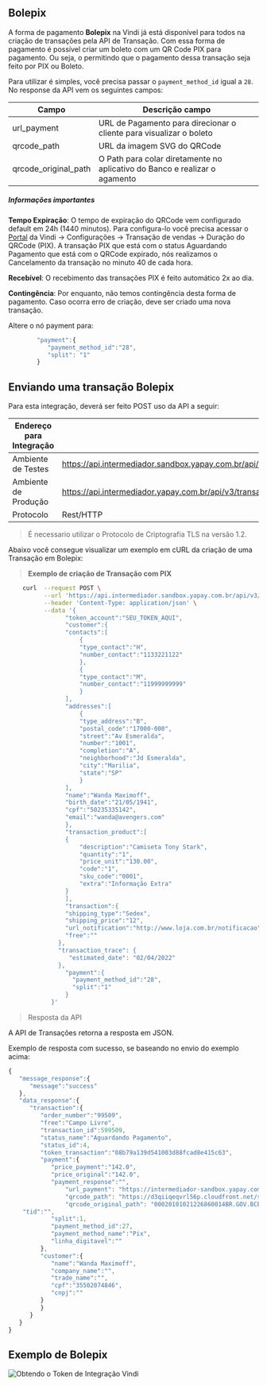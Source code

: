 ## Bolepix


A forma de pagamento **Bolepix** na Vindi já está disponível para todos na criação de transações pela API de Transação. Com essa forma de pagamento é possível criar um boleto com um QR Code PIX para pagamento. Ou seja, o permitindo que o pagamento dessa transação seja feito por PIX ou Boleto.

Para utilizar é simples, você precisa passar o `payment_method_id` igual a `28`. No response da API vem os seguintes campos:

| Campo                | Descrição campo                                                            |
|----------------------|----------------------------------------------------------------------------|
| url_payment          | URL de Pagamento para direcionar o cliente para visualizar o boleto        |
| qrcode_path          | URL da imagem SVG do QRCode                                                |
| qrcode_original_path | O Path para colar diretamente no aplicativo do Banco e realizar o agamento |



##### Informações importantes

**Tempo Expiração**: O tempo de expiração do QRCode vem configurado default em 24h (1440 minutos). Para configura-lo você precisa acessar o [Portal](https://intermediador.yapay.com.br/settings/sales) da Vindi -> Configurações -> Transação de vendas -> Duração do QRCode (PIX). A transação PIX que está com o status Aguardando Pagamento que está com o QRCode expirado, nós realizamos o Cancelamento da transação no minuto 40 de cada hora. 


**Recebível**: O recebimento das transações PIX é feito automático 2x ao dia.

**Contingência**: Por enquanto, não temos contingência desta forma de pagamento. Caso ocorra erro de criação, deve ser criado uma nova transação.


Altere o nó payment para:

```javascript
	    "payment":{  
	       "payment_method_id":"28",
	       "split": "1"
	    }
```


## Enviando uma transação Bolepix

Para esta integração, deverá ser feito <span class="post">POST</span> uso da API a seguir:

| Endereço para Integração |                                                                              |
|--------------------------|----------------------------------------------------------------------------|
| Ambiente de Testes       | https://api.intermediador.sandbox.yapay.com.br/api/v3/transactions/payment |
| Ambiente de Produção     | https://api.intermediador.yapay.com.br/api/v3/transactions/payment |
| Protocolo                | Rest/HTTP                                                                  |

> É necessario utilizar o Protocolo de Criptografia TLS na versão 1.2. 

Abaixo você consegue visualizar um exemplo em cURL da criação de uma Transação em Bolepix:

> **Exemplo de criação de Transação com PIX**

```bash
    curl  --request POST \
          --url 'https://api.intermediador.sandbox.yapay.com.br/api/v3/transactions/payment' \
          --header 'Content-Type: application/json' \
          --data '{  
                "token_account":"SEU_TOKEN_AQUI",
                "customer":{  
                "contacts":[  
                    {  
                    "type_contact":"H",
                    "number_contact":"1133221122"
                    },
                    {  
                    "type_contact":"M",
                    "number_contact":"11999999999"
                    }
                ],
                "addresses":[  
                    {  
                    "type_address":"B",
                    "postal_code":"17000-000",
                    "street":"Av Esmeralda",
                    "number":"1001",
                    "completion":"A",
                    "neighborhood":"Jd Esmeralda",
                    "city":"Marilia",
                    "state":"SP"
                    }
                ],
                "name":"Wanda Maximoff",
                "birth_date":"21/05/1941",
                "cpf":"50235335142",
                "email":"wanda@avengers.com"
                },
                "transaction_product":[  
                {  
                    "description":"Camiseta Tony Stark",
                    "quantity":"1",
                    "price_unit":"130.00",
                    "code":"1",
                    "sku_code":"0001",
                    "extra":"Informação Extra"
                }
                ],
                "transaction":{  
                "shipping_type":"Sedex",
                "shipping_price":"12",
                "url_notification":"http://www.loja.com.br/notificacao",
                "free":""
              },
              "transaction_trace": {
                 "estimated_date": "02/04/2022"
              },
                "payment":{  
                  "payment_method_id":"28",  
                  "split":"1"
                }
            }'

```


> Resposta da API

A API de Transações retorna a resposta em <span class="post">JSON</span>.

Exemplo de resposta com sucesso, se baseando no envio do exemplo acima:


```javascript
{
   "message_response":{
      "message":"success"
   },
   "data_response":{
      "transaction":{
         "order_number":"99509",
         "free":"Campo Livre",
         "transaction_id":599509,
         "status_name":"Aguardando Pagamento",
         "status_id":4,
         "token_transaction":"08b79a139d541003d88fcad8e415c63",
         "payment":{
            "price_payment":"142.0",
            "price_original":"142.0",
            "payment_response":"",
                "url_payment": "https://intermediador-sandbox.yapay.com.br/orders/bolepix/b047ff173b88f4dd3387a79a484f3756",
                "qrcode_path": "https://d3qiiqeqvrl56p.cloudfront.net/sandbox/2024/07/30/itau/N101240656_qrcode.svg",
                "qrcode_original_path": "00020101021226860014BR.GOV.BCB.PIX2564spi-h.itau.com.br/pix/qr/v2/e8772e8f-3e31-4766-831c-c3ce8f453b635204000053039865802BR5920CARVALHEIRA GERALDES6009SAO PAULO62070503***63048DAC",
	"tid":"",
            "split":1,
            "payment_method_id":27,
            "payment_method_name":"Pix",
            "linha_digitavel":""
         },
         "customer":{
            "name":"Wanda Maximoff",
            "company_name":"",
            "trade_name":"",
            "cpf":"35502074846",
            "cnpj":""
         }
         }
      }
   }
}
```

## Exemplo de Bolepix


![Obtendo o Token de Integração Vindi](/images/bolepix_vindi.png "Bolepix Vindi")
